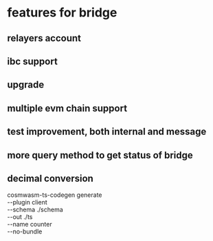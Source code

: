 # features for bridge

## relayers account

## ibc support 

## upgrade 

## multiple evm chain support

## test improvement, both internal and message

## more query method to get status of bridge

## decimal conversion 

cosmwasm-ts-codegen generate \
--plugin client \
--schema ./schema \
--out ./ts \
--name counter \
--no-bundle